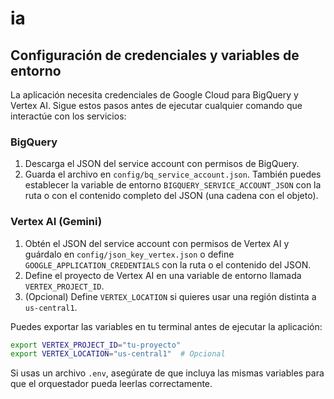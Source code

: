 # ia

## Configuración de credenciales y variables de entorno

La aplicación necesita credenciales de Google Cloud para BigQuery y Vertex AI.
Sigue estos pasos antes de ejecutar cualquier comando que interactúe con los
servicios:

### BigQuery

1. Descarga el JSON del service account con permisos de BigQuery.
2. Guarda el archivo en `config/bq_service_account.json`. También puedes
   establecer la variable de entorno `BIGQUERY_SERVICE_ACCOUNT_JSON` con la ruta
   o con el contenido completo del JSON (una cadena con el objeto).

### Vertex AI (Gemini)

1. Obtén el JSON del service account con permisos de Vertex AI y guárdalo en
   `config/json_key_vertex.json` o define `GOOGLE_APPLICATION_CREDENTIALS` con la
   ruta o el contenido del JSON.
2. Define el proyecto de Vertex AI en una variable de entorno llamada
   `VERTEX_PROJECT_ID`.
3. (Opcional) Define `VERTEX_LOCATION` si quieres usar una región distinta a
   `us-central1`.

Puedes exportar las variables en tu terminal antes de ejecutar la aplicación:

```bash
export VERTEX_PROJECT_ID="tu-proyecto"
export VERTEX_LOCATION="us-central1"  # Opcional
```

Si usas un archivo `.env`, asegúrate de que incluya las mismas variables para que
el orquestador pueda leerlas correctamente.
